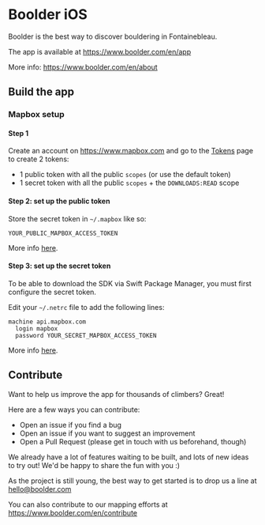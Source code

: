 # Boolder iOS

Boolder is the best way to discover bouldering in Fontainebleau.

The app is available at https://www.boolder.com/en/app

More info: https://www.boolder.com/en/about

## Build the app

### Mapbox setup

#### Step 1

Create an account on https://www.mapbox.com and go to the [Tokens]([url](https://account.mapbox.com/access-tokens/)) page to create 2 tokens:
- 1 public token with all the public `scopes` (or use the default token)
- 1 secret token with all the public `scopes` + the `DOWNLOADS:READ` scope

#### Step 2: set up the public token

Store the secret token in `~/.mapbox` like so:

```
YOUR_PUBLIC_MAPBOX_ACCESS_TOKEN
```

More info [here]([url](https://docs.mapbox.com/help/troubleshooting/private-access-token-android-and-ios/#ios)).

#### Step 3: set up the secret token

To be able to download the SDK via Swift Package Manager, you must first configure the secret token.

Edit your `~/.netrc` file to add the following lines:

```
machine api.mapbox.com
  login mapbox
  password YOUR_SECRET_MAPBOX_ACCESS_TOKEN
```

More info [here]([url](https://docs.mapbox.com/ios/maps/guides/install/)).

## Contribute

Want to help us improve the app for thousands of climbers? Great!

Here are a few ways you can contribute:
- Open an issue if you find a bug
- Open an issue if you want to suggest an improvement
- Open a Pull Request (please get in touch with us beforehand, though)

We already have a lot of features waiting to be built, and lots of new ideas to try out!
We'd be happy to share the fun with you :)

As the project is still young, the best way to get started is to drop us a line at hello@boolder.com

You can also contribute to our mapping efforts at https://www.boolder.com/en/contribute
